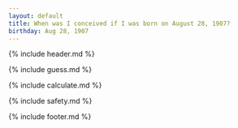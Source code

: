 ```yaml
---
layout: default
title: When was I conceived if I was born on August 28, 1907?
birthday: Aug 28, 1907
---
```


{% include header.md %}

{% include guess.md %}

{% include calculate.md %}

{% include safety.md %}

{% include footer.md %}



